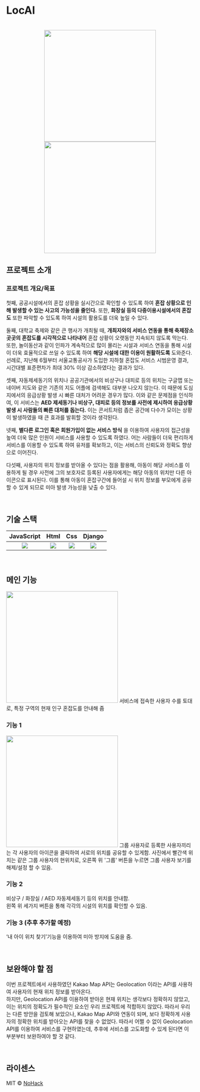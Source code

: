 # LocAI

<p align="center">
  <br>
  <img src="https://user-images.githubusercontent.com/72423836/190433541-4ee4c15b-a0e3-46a6-844d-6c5478bcde1a.png" width="300">
  <img src="https://user-images.githubusercontent.com/72423836/190435261-cb77e4eb-337b-42ab-9398-cb26d07ed79b.png" width="300">
  
  <br>
</p>

## 프로젝트 소개

### 프로젝트 개요/목표

첫째, 공공시설에서의 혼잡 상황을 실시간으로 확인할 수 있도록 하여 **혼잡 상황으로 인해 발생할 수 있는 사고의 가능성을 줄인다.** 또한, **화장실 등의 다중이용시설에서의 혼잡도** 또한 파악할 수 있도록 하여 시설의 활용도를 더욱 높일 수 있다.  
  
둘째, 대학교 축제와 같은 큰 행사가 개최될 때, **개최자와의 서비스 연동을 통해 축제장소 곳곳의 혼잡도를 시각적으로 나타내어** 혼잡 상황이 오랫동안 지속되지 않도록 막는다.  
또한, 놀이동산과 같이 인파가 계속적으로 많이 몰리는 시설과 서비스 연동을 통해 시설이 더욱 효율적으로 쓰일 수 있도록 하여 **해당 시설에 대한 이용이 원활하도록** 도와준다. 선례로, 지난해 6월부터 서울교통공사가 도입한 지하철 혼잡도 서비스 시범운영 결과, 시간대별 표준편차가 최대 30% 이상 감소하였다는 결과가 있다.   
  
셋째, 자동제세동기의 위치나 공공기관에서의 비상구나 대피로 등의 위치는 구글맵 또는 네이버 지도와 같은 기존의 지도 어플에 검색해도 대부분 나오지 않는다. 이 때문에 도심지에서의 응급상황 발생 시 빠른 대처가 어려운 경우가 많다. 이와 같은 문제점을 인식하여, 이 서비스는 **AED 제세동기나 비상구, 대피로 등의 정보를 사전에 제시하여 응급상황 발생 시 사람들의 빠른 대처를 돕는다.** 이는 콘서트처럼 좁은 공간에 다수가 모이는 상황이 발생하였을 때 큰 효과를 발휘할 것이라 생각된다.  
  
 넷째, **별다른 로그인 혹은 회원가입이 없는 서비스 방식** 을 이용하여 사용자의 접근성을 높여 더욱 많은 인원이 서비스를 사용할 수 있도록 하였다. 어는 사람들이 더욱 편리하게 서비스를 이용할 수 있도록 하여 유저를 확보하고, 이는 서비스의 신뢰도와 정확도 향상으로 이어진다.  
  
 다섯째, 사용자의 위치 정보를 받아올 수 있다는 점을 활용해, 아동이 해당 서비스를 이용하게 될 경우 사전에 그의 보호자로 등록된 사용자에게는 해당 아동의 위치만 다른 아이콘으로 표시된다. 이를 통해 아동이 혼잡구간에 들어설 시 위치 정보를 부모에게 공유할 수 있게 되므로 미아 발생 가능성을 낮출 수 있다.  

<br>

## 기술 스택

| JavaScript | Html |  Css   |  Django   |
| :--------: | :--: | :----: | :-------: |
|   <img src="https://img.shields.io/badge/javascript-F7DF1E?style=for-the-badge&logo=javascript&logoColor=black">    | <img src="https://img.shields.io/badge/html-E34F26?style=for-the-badge&logo=html5&logoColor=white"> | <img src="https://img.shields.io/badge/css-1572B6?style=for-the-badge&logo=css3&logoColor=white"> | <img src="https://img.shields.io/badge/django-092E20?style=for-the-badge&logo=django&logoColor=white"> |


<br>

## 메인 기능
  <img src="https://user-images.githubusercontent.com/72423836/190435261-cb77e4eb-337b-42ab-9398-cb26d07ed79b.png" width="300">
서비스에 접속한 사용자 수를 토대로, 특정 구역의 현재 인구 혼잡도를 안내해 줌

### 기능 1
  <img src="https://user-images.githubusercontent.com/72423836/190433541-4ee4c15b-a0e3-46a6-844d-6c5478bcde1a.png" width="300">
그룹 사용자로 등록한 사용자끼리는 각 사용자의 아이콘을 클릭하여 서로의 위치를 공유할 수 있게함.  
사진에서 빨간색 위치는 같은 그룹 사용자의 현위치로, 오른쪽 위 '그룹' 버튼을 누르면 그룹 사용자 보기를 해제/설정 할 수 있음.  


### 기능 2

비상구 / 화장실 / AED 자동제세동기 등의 위치를 안내함.   
왼쪽 위 세가지 버튼을 통해 각각의 시설의 위치를 확인할 수 있음.

### 기능 3 (추후 추가할 예정)
‘내 아이 위치 찾기’기능을 이용하여 미아 방지에 도움을 줌.

<br>

## 보완해야 할 점
이번 프로젝트에서 사용하였던 Kakao Map API는 Geolocation 이라는 API를 사용하여 사용자의 현재 위치 정보를 받아온다.  
하지만, Geolocation API를 이용하여 받아온 현재 위치는 생각보다 정확하지 않았고, 이는 위치의 정확도가 필수적인 요소인 우리 프로젝트에 적합하지 않았다. 따라서 우리는 다른 방안을 검토해 보았으나, Kakao Map API와 연동이 되며, 보다 정확하게 사용자의 정확한 위치를 받아오는 API를 찾을 수 없었다. 따라서 어쩔 수 없이 Geolocation API를 이용하여 서비스를 구현하였는데, 추후에 서비스를 고도화할 수 있게 된다면 이 부분부터 보완하여야 할 것 같다.  

<p align="justify">
  
</p>

<br>

## 라이센스

MIT &copy; [NoHack](mailto:lbjp114@gmail.com)
